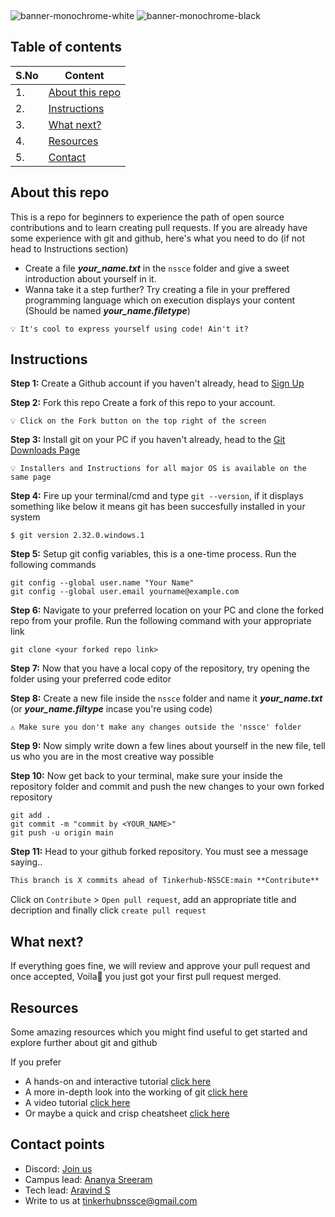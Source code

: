&nbsp;

![banner-monochrome-white](https://user-images.githubusercontent.com/78845005/179267771-317a24ea-1e66-49db-bc91-41c1e31d7307.png#gh-dark-mode-only)
![banner-monochrome-black](https://user-images.githubusercontent.com/78845005/179267889-6e64d5c5-bd87-4aee-a981-16df483193a8.png#gh-light-mode-only)

## Table of contents

| S.No | Content |
|----|----|
| 1. | [About this repo](#about-this-repo) |
| 2. | [Instructions](#instructions) |
| 3. | [What next?](#what-next) |
| 4. | [Resources](#resources) |
| 5. | [Contact](#contact-points) |

## About this repo 

This is a repo for beginners to experience the path of open source contributions and to learn creating pull requests. If you are already have some experience with git and github, here's what you need to do (if not head to Instructions section)
- Create a file _**your_name.txt**_ in the `nssce` folder and give a sweet introduction about yourself in it.
- Wanna take it a step further? Try creating a file in your preffered programming language which on execution displays your content (Should be named _**your_name.filetype**_)

``` 
💡 It's cool to express yourself using code! Ain't it?
```
  
## Instructions

**Step 1:** Create a Github account if you haven't already, head to [Sign Up](https://github.com/signup)

**Step 2:** Fork this repo
Create a fork of this repo to your account.
``` 
💡 Click on the Fork button on the top right of the screen
```

**Step 3:** Install git on your PC if you haven't already, head to the [Git Downloads Page](https://git-scm.com/downloads)
``` 
💡 Installers and Instructions for all major OS is available on the same page
```

**Step 4:** Fire up your terminal/cmd and type `git --version`, if it displays something like below it means git has been succesfully installed in your system
```
$ git version 2.32.0.windows.1
```

**Step 5:** Setup git config variables, this is a one-time process. Run the following commands

`git config --global user.name "Your Name"` <br>
`git config --global user.email yourname@example.com`

**Step 6:** Navigate to your preferred location on your PC and clone the forked repo from your profile. Run the following command with your appropriate link

`git clone <your forked repo link>`

**Step 7:** Now that you have a local copy of the repository, try opening the folder using your preferred code editor

**Step 8:** Create a new file inside the `nssce` folder and name it _**your_name.txt**_ (or _**your_name.filtype**_ incase you're using code)
```
⚠️ Make sure you don't make any changes outside the 'nssce' folder
```

**Step 9:** Now simply write down a few lines about yourself in the new file, tell us who you are in the most creative way possible

**Step 10:** Now get back to your terminal, make sure your inside the repository folder and commit and push the new changes to your own forked repository

`git add .` <br>
`git commit -m "commit by <YOUR_NAME>"` <br>
`git push -u origin main`

**Step 11:** Head to your github forked repository. You must see a message saying..
```markdown
This branch is X commits ahead of Tinkerhub-NSSCE:main **Contribute**
```
Click on `Contribute` > `Open pull request`, add an appropriate title and decription and finally click `create pull request`
<br>

## What next?
If everything goes fine, we will review and approve your pull request and once accepted, Voila🎉 you just got your first pull request merged.

## Resources
Some amazing resources which you might find useful to get started and explore further about git and github

If you prefer
- A hands-on and interactive tutorial [click here](https://gitimmersion.com)
- A more in-depth look into the working of git [click here](https://dev.to/unseenwizzard/learn-git-concepts-not-commands-4gjc)
- A video tutorial [click here](https://youtu.be/HuKskPmxhy8)
- Or maybe a quick and crisp cheatsheet [click here](https://betterprogramming.pub/basic-git-github-cheat-sheet-fa020831cb35)

## Contact points
- Discord: [Join us](https://discord.gg/2bBPbdRud6)
- Campus lead: [Ananya Sreeram](https://wa.me/918279143974) 
- Tech lead: [Aravind S](https://wa.me/919496175003)
- Write to us at tinkerhubnssce@gmail.com

